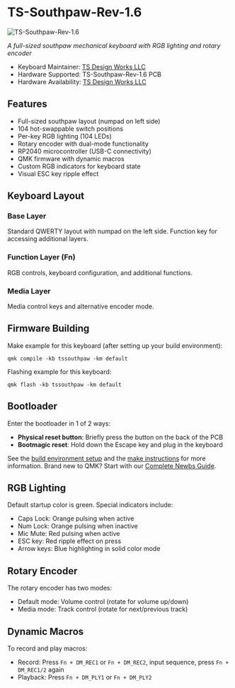 # TS-Southpaw-Rev-1.6

![TS-Southpaw-Rev-1.6](https://i.imgur.com/placeholder.jpg)

*A full-sized southpaw mechanical keyboard with RGB lighting and rotary encoder*

* Keyboard Maintainer: [TS Design Works LLC](https://github.com/tsdesignworks)
* Hardware Supported: TS-Southpaw-Rev-1.6 PCB
* Hardware Availability: [TS Design Works LLC](https://github.com/tsdesignworks)

## Features

- Full-sized southpaw layout (numpad on left side)
- 104 hot-swappable switch positions
- Per-key RGB lighting (104 LEDs)
- Rotary encoder with dual-mode functionality
- RP2040 microcontroller (USB-C connectivity)
- QMK firmware with dynamic macros
- Custom RGB indicators for keyboard state
- Visual ESC key ripple effect

## Keyboard Layout

### Base Layer
Standard QWERTY layout with numpad on the left side. Function key for accessing additional layers.

### Function Layer (Fn)
RGB controls, keyboard configuration, and additional functions.

### Media Layer
Media control keys and alternative encoder mode.

## Firmware Building

Make example for this keyboard (after setting up your build environment):

```shell
qmk compile -kb tssouthpaw -km default
```

Flashing example for this keyboard:

```shell
qmk flash -kb tssouthpaw -km default
```

## Bootloader

Enter the bootloader in 1 of 2 ways:

* **Physical reset button**: Briefly press the button on the back of the PCB
* **Bootmagic reset**: Hold down the Escape key and plug in the keyboard

See the [build environment setup](https://docs.qmk.fm/#/getting_started_build_tools) and the [make instructions](https://docs.qmk.fm/#/getting_started_make_guide) for more information. Brand new to QMK? Start with our [Complete Newbs Guide](https://docs.qmk.fm/#/newbs).

## RGB Lighting

Default startup color is green. Special indicators include:
- Caps Lock: Orange pulsing when active
- Num Lock: Orange pulsing when inactive
- Mic Mute: Red pulsing when active
- ESC key: Red ripple effect on press
- Arrow keys: Blue highlighting in solid color mode

## Rotary Encoder

The rotary encoder has two modes:
- Default mode: Volume control (rotate for volume up/down)
- Media mode: Track control (rotate for next/previous track)

## Dynamic Macros

To record and play macros:
- Record: Press `Fn + DM_REC1` or `Fn + DM_REC2`, input sequence, press `Fn + DM_REC1/2` again
- Playback: Press `Fn + DM_PLY1` or `Fn + DM_PLY2`
